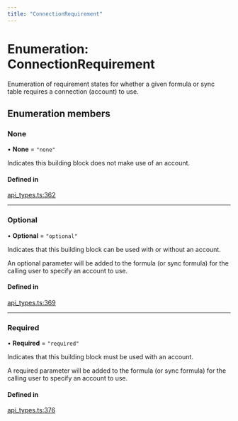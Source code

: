 ```yaml
---
title: "ConnectionRequirement"
---
```

# Enumeration: ConnectionRequirement

Enumeration of requirement states for whether a given formula or sync table requires
a connection (account) to use.

## Enumeration members

### None

• **None** = `"none"`

Indicates this building block does not make use of an account.

#### Defined in

[api_types.ts:362](https://github.com/coda/packs-sdk/blob/main/api_types.ts#L362)

___

### Optional

• **Optional** = `"optional"`

Indicates that this building block can be used with or without an account.

An optional parameter will be added to the formula (or sync formula) for the calling user
to specify an account to use.

#### Defined in

[api_types.ts:369](https://github.com/coda/packs-sdk/blob/main/api_types.ts#L369)

___

### Required

• **Required** = `"required"`

Indicates that this building block must be used with an account.

A required parameter will be added to the formula (or sync formula) for the calling user
to specify an account to use.

#### Defined in

[api_types.ts:376](https://github.com/coda/packs-sdk/blob/main/api_types.ts#L376)
